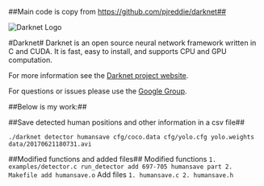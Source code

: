 ##Main code is copy from https://github.com/pjreddie/darknet##

![Darknet Logo](http://pjreddie.com/media/files/darknet-black-small.png)

#Darknet#
Darknet is an open source neural network framework written in C and CUDA. It is fast, easy to install, and supports CPU and GPU computation.

For more information see the [Darknet project website](http://pjreddie.com/darknet).

For questions or issues please use the [Google Group](https://groups.google.com/forum/#!forum/darknet).

##Below is my work:##

##Save detected human positions and other information in a csv file##
```
./darknet detector humansave cfg/coco.data cfg/yolo.cfg yolo.weights data/20170621180731.avi
```

##Modified functions and added files##
   	Modified functions
	```
	1. examples/detector.c run_detector add 697-705 humansave part
        2. Makefile add humansave.o
	```
	Add files
	```
	1. humansave.c
	2. humansave.h
	```

